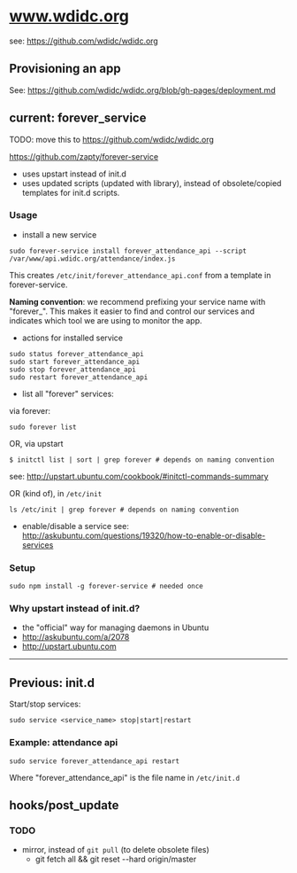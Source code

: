 # www.wdidc.org

see: https://github.com/wdidc/wdidc.org

## Provisioning an app

See: https://github.com/wdidc/wdidc.org/blob/gh-pages/deployment.md

## current: forever_service

TODO: move this to https://github.com/wdidc/wdidc.org

https://github.com/zapty/forever-service
- uses upstart instead of init.d
- uses updated scripts (updated with library), instead of obsolete/copied templates for init.d scripts.

### Usage

- install a new service
```
sudo forever-service install forever_attendance_api --script /var/www/api.wdidc.org/attendance/index.js
```

This creates `/etc/init/forever_attendance_api.conf` from a template in forever-service.

**Naming convention**: we recommend prefixing your service name with "forever_".  This makes it easier to find and control our services and indicates which tool we are using to monitor the app.

- actions for installed service
```
sudo status forever_attendance_api
sudo start forever_attendance_api
sudo stop forever_attendance_api
sudo restart forever_attendance_api
 ```

- list all "forever" services:

via forever:
```
sudo forever list
```

OR, via upstart
```
$ initctl list | sort | grep forever # depends on naming convention
```
see: http://upstart.ubuntu.com/cookbook/#initctl-commands-summary

OR (kind of), in `/etc/init`
```
ls /etc/init | grep forever # depends on naming convention
```

- enable/disable a service
see: http://askubuntu.com/questions/19320/how-to-enable-or-disable-services

### Setup

```
sudo npm install -g forever-service # needed once
```

### Why upstart instead of init.d?
- the "official" way for managing daemons in Ubuntu
- http://askubuntu.com/a/2078
- http://upstart.ubuntu.com


---


## Previous: init.d

Start/stop services:

```
sudo service <service_name> stop|start|restart
```

### Example: attendance api

```
sudo service forever_attendance_api restart
```

Where "forever_attendance_api" is the file name in `/etc/init.d`



## hooks/post_update

### TODO
- mirror, instead of `git pull` (to delete obsolete files)
  - git fetch all && git reset --hard origin/master

